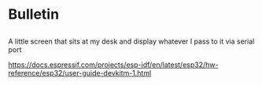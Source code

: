 # Bulletin

##
A little screen that sits at my desk and display whatever I pass to it via serial port

https://docs.espressif.com/projects/esp-idf/en/latest/esp32/hw-reference/esp32/user-guide-devkitm-1.html

